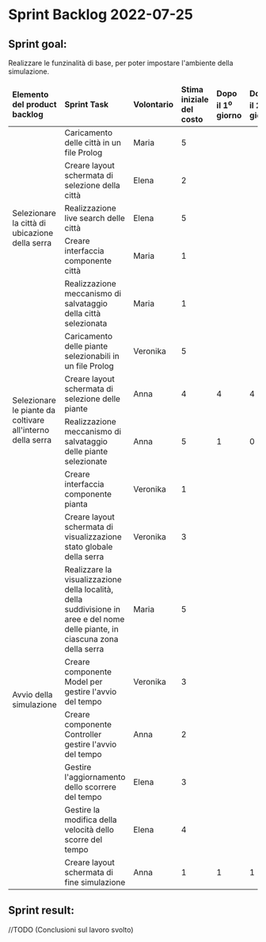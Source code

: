 # Sprint Backlog 2022-07-25
## Sprint goal:
Realizzare le funzinalità di base, per poter impostare l'ambiente della simulazione.

<table>
    <thead>
        <td><b>Elemento del product backlog</b></td>
        <td><b>Sprint Task</b></td>
        <td><b>Volontario</b></td>
        <td><b>Stima iniziale del costo</b></td>
        <td><b>Dopo il 1<sup>o</sup> giorno</b></td>
        <td><b>Dopo il 2<sup>o</sup> giorno</b></td>
        <td><b>Dopo il 3<sup>o</sup> giorno</b></td>
        <td><b>Dopo il 4<sup>o</sup> giorno</b></td>
        <td><b>Dopo il 5<sup>o</sup> giorno</b></td>
        <td><b>Dopo il 6<sup>o</sup> giorno</b></td>
        <td><b>Dopo il 7<sup>o</sup> giorno</b></td>
    </thead>
    <tbody>
        <tr>
            <td rowspan="5">Selezionare la città di ubicazione della serra</td>
            <td>Caricamento delle città in un file Prolog</td>
            <td>Maria</td>
            <td>5</td>
            <td></td>
            <td></td>
            <td></td>
            <td></td>
            <td></td>
            <td></td>
            <td></td>
        </tr>
        <tr>
            <td>Creare layout schermata di selezione della città</td>
            <td>Elena</td>
            <td>2</td>
            <td></td>
            <td></td>
            <td></td>
            <td></td>
            <td></td>
            <td></td>
            <td></td>
        </tr>
        <tr>
            <td>Realizzazione live search delle città</td>
            <td>Elena</td>
            <td>5</td>
            <td></td>
            <td></td>
            <td></td>
            <td></td>
            <td></td>
            <td></td>
            <td></td>
        </tr>
        <tr>
            <td>Creare interfaccia componente città</td>
            <td>Maria</td>
            <td>1</td>
            <td></td>
            <td></td>
            <td></td>
            <td></td>
            <td></td>
            <td></td>
            <td></td>
        </tr>
        <tr>
            <td>Realizzazione meccanismo di salvataggio della città selezionata</td>
            <td>Maria</td>
            <td>1</td>
            <td></td>
            <td></td>
            <td></td>
            <td></td>
            <td></td>
            <td></td>
            <td></td>
        </tr>
        <tr>
            <td rowspan="4">Selezionare le piante da coltivare all'interno della serra</td>
            <td>Caricamento delle piante selezionabili in un file Prolog</td>
            <td>Veronika</td>
            <td>5</td>
            <td></td>
            <td></td>
            <td></td>
            <td></td>
            <td></td>
            <td></td>
            <td></td>
        </tr>
        <tr>
            <td>Creare layout schermata di selezione delle piante</td>
            <td>Anna</td>
            <td>4</td>
            <td>4</td>
            <td>4</td>
            <td>1</td>
            <td>0</td>
            <td>0</td>
            <td>0</td>
            <td>0</td>
        </tr>
        <tr>
            <td>Realizzazione meccanismo di salvataggio delle piante selezionate</td>
            <td>Anna</td>
            <td>5</td>
            <td>1</td>
            <td>0</td>
            <td>0</td>
            <td>0</td>
            <td>0</td>
            <td>0</td>
            <td>0</td>
        </tr>
        <tr>
            <td>Creare interfaccia componente pianta</td>
            <td>Veronika</td>
            <td>1</td>
            <td></td>
            <td></td>
            <td></td>
            <td></td>
            <td></td>
            <td></td>
            <td></td>
        </tr>
        <tr>
            <td rowspan="7">Avvio della simulazione</td>
            <td>Creare layout schermata di visualizzazione stato globale della serra</td>
            <td>Veronika</td>
            <td>3</td>
            <td></td>
            <td></td>
            <td></td>
            <td></td>
            <td></td>
            <td></td>
            <td></td>
        </tr>
        <tr>
            <td>Realizzare la visualizzazione della località, della suddivisione in aree e del nome delle piante, in ciascuna zona della serra</td>
            <td>Maria</td>
            <td>5</td>
            <td></td>
            <td></td>
            <td></td>
            <td></td>
            <td></td>
            <td></td>
            <td></td>
        </tr>
        <tr>
            <td>Creare componente Model per gestire l'avvio del tempo</td>
            <td>Veronika</td>
            <td>3</td>
            <td></td>
            <td></td>
            <td></td>
            <td></td>
            <td></td>
            <td></td>
            <td></td>
        </tr>
        <tr>
            <td>Creare componente Controller gestire l'avvio del tempo</td>
            <td>Anna</td>
            <td>2</td>
            <td></td>
            <td></td>
            <td></td>
            <td></td>
            <td></td>
            <td></td>
            <td></td>
        </tr>
        <tr>
            <td>Gestire l'aggiornamento dello scorrere del tempo</td>
            <td>Elena</td>
            <td>3</td>
            <td></td>
            <td></td>
            <td></td>
            <td></td>
            <td></td>
            <td></td>
            <td></td>
        </tr>
        <tr>
            <td>Gestire la modifica della velocità dello scorre del tempo</td>
            <td>Elena</td>
            <td>4</td>
            <td></td>
            <td></td>
            <td></td>
            <td></td>
            <td></td>
            <td></td>
            <td></td>
        </tr>
        <tr>
            <td>Creare layout schermata di fine simulazione</td>
            <td>Anna</td>
            <td>1</td>
            <td>1</td>
            <td>1</td>
            <td>0</td>
            <td>0</td>
            <td>0</td>
            <td>0</td>
            <td>0</td>
        </tr>
    </tbody>
</table>

## Sprint result:
//TODO (Conclusioni sul lavoro svolto)

